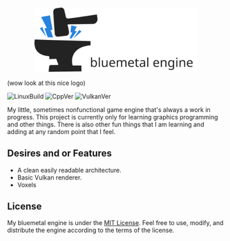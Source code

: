 <p align="center"> 
   <img src="Images/logo_dark.svg" width=75%>

     
   (wow look at this nice logo)
</p>

![LinuxBuild](https://github.com/cadenmiller/bluemetal/actions/workflows/cmake.yml/badge.svg)
![CppVer](https://img.shields.io/badge/C%2B%2B-20-blue)
![VulkanVer](https://img.shields.io/badge/Vulkan-1.3-red)


My little, sometimes nonfunctional game engine that's always a work in progress.
This project is currently only for learning graphics programming and other things. There is also other fun things that I am learning and adding at any random point that I feel.

## Desires and or Features

* A clean easily readable architecture.
* Basic Vulkan renderer.   
* Voxels

## License

My bluemetal engine is under the [MIT License](LICENSE). Feel free to use, modify, and distribute the engine according to the terms of the license.
